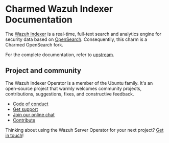 # Charmed Wazuh Indexer Documentation
The [Wazuh Indexer](https://documentation.wazuh.com/current/user-manual/wazuh-indexer/index.html) is a real-time,
full-text search and analytics engine for security data based on [OpenSearch](http://opensearch.org/). Consequentily,
this charm is a Charmed OpenSearch fork.

For the complete documentation, refer to [upstream](https://charmhub.io/opensearch).

## Project and community

The Wazuh Indexer Operator is a member of the Ubuntu family. It's an open-source project that warmly welcomes community projects, contributions, suggestions, fixes, and constructive feedback.

- [Code of conduct](https://ubuntu.com/community/code-of-conduct)
- [Get support](https://discourse.charmhub.io/)
- [Join our online chat](https://matrix.to/#/#charmhub-charmdev:ubuntu.com)
- [Contribute](https://github.com/canonical/opensearch-operator/blob/2/edge/CONTRIBUTING.md)

Thinking about using the Wazuh Server Operator for your next project? [Get in touch](https://matrix.to/#/#charmhub-charmdev:ubuntu.com)!
